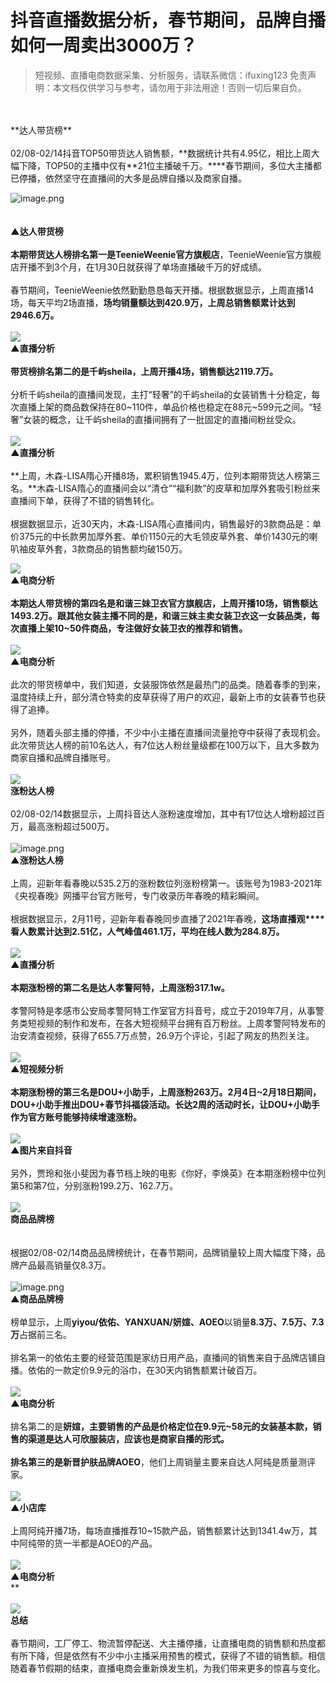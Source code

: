 # 抖音直播数据分析，春节期间，品牌自播如何一周卖出3000万？


>
> 短视频、直播电商数据采集、分析服务，请联系微信：ifuxing123
> 免责声明：本文档仅供学习与参考，请勿用于非法用途！否则一切后果自负。
> 


<br >
<br >**达人带货榜**<br >
<br >02/08-02/14抖音TOP50带货达人销售额，**数据统计共有4.95亿，相比上周大幅下降，TOP50的主播中仅有**21位主播破千万。****春节期间，多位大主播都已停播，依然坚守在直播间的大多是品牌自播以及商家自播。

![image.png](https://cdn.nlark.com/yuque/0/2021/png/97322/1613618286144-9bd4e333-ed8b-497a-87ca-b0fa47b17629.png#align=left&display=inline&height=3201&margin=%5Bobject%20Object%5D&name=image.png&originHeight=6402&originWidth=750&size=2899565&status=done&style=none&width=375)<br >
<br >
<br >**▲达人带货榜**<br >
<br >**本期带货达人榜排名第一是TeenieWeenie官方旗舰店**，TeenieWeenie官方旗舰店开播不到3个月，在1月30日就获得了单场直播破千万的好成绩。<br >
<br >春节期间，TeenieWeenie依然勤勤恳恳每天开播。根据数据显示，上周直播14场，每天平均2场直播，**场均销量额达到420.9万，上周总销售额累计达到2946.6万。**<br >
<br >![](https://cdn.nlark.com/yuque/0/2021/webp/97322/1613616944648-62bc5e3c-4f08-4937-9042-508296a7ea9d.webp#align=left&display=inline&height=79&margin=%5Bobject%20Object%5D&originHeight=406&originWidth=720&size=0&status=done&style=none&width=140)<br >**▲直播分析**<br >
<br >**带货榜排名第二的是千屿sheila，上周开播4场，销售额达2119.7万。**<br >
<br >分析千屿sheila的直播间发现，主打“轻奢”的千屿sheila的女装销售十分稳定，每次直播上架的商品数保持在80~110件，单品价格也稳定在88元~599元之间。“轻奢”女装的概念，让千屿sheila的直播间拥有了一批固定的直播间粉丝受众。<br >
<br >![](https://cdn.nlark.com/yuque/0/2021/webp/97322/1613616944735-22726cff-388d-4539-aede-d376e7133a1f.webp#align=left&display=inline&height=222&margin=%5Bobject%20Object%5D&originHeight=1130&originWidth=712&size=0&status=done&style=none&width=140)<br >**▲直播分析**<br >
<br >**上周，木森-LISA隋心开播8场，累积销售1945.4万，位列本期带货达人榜第三名。**木森-LISA隋心的直播间会以“清仓”“福利款”的皮草和加厚外套吸引粉丝来直播间下单，获得了不错的销售转化。<br >
<br >根据数据显示，近30天内，木森-LISA隋心直播间内，销售最好的3款商品是：单价375元的中长款男加厚外套、单价1150元的大毛领皮草外套、单价1430元的喇叭袖皮草外套，3款商品的销售额均破150万。

![](https://cdn.nlark.com/yuque/0/2021/png/97322/1613616944619-43276ad7-c2f1-439e-8664-ad8a2f608ce3.png#align=left&display=inline&height=199&margin=%5Bobject%20Object%5D&originHeight=1388&originWidth=976&size=0&status=done&style=none&width=140)<br >**▲电商分析**<br >**<br >**本期达人带货榜的第四名是和谐三妹卫衣官方旗舰店，上周开播10场，销售额达1493.2万。**跟其他女装主播不同的是，和谐三妹主卖女装卫衣这一女装品类，每次直播上架10~50件商品，专注做好女装卫衣的推荐和销售。<br >
<br >![](https://cdn.nlark.com/yuque/0/2021/webp/97322/1613616944607-5f963fea-1d6e-4c19-9c84-8f3dfbf9dcc8.webp#align=left&display=inline&height=206&margin=%5Bobject%20Object%5D&originHeight=882&originWidth=598&size=0&status=done&style=none&width=140)<br >**▲电商分析**<br >**<br >此次的带货榜单中，我们知道，女装服饰依然是最热门的品类。随着春季的到来，温度持续上升，部分清仓特卖的皮草获得了用户的欢迎，最新上市的女装春节也获得了追捧。<br >
<br >另外，随着头部主播的停播，不少中小主播在直播间流量抢夺中获得了表现机会。此次带货达人榜的前10名达人，有7位达人粉丝量级都在100万以下，且大多数为商家自播和品牌自播账号。<br >
<br >![](https://cdn.nlark.com/yuque/0/2021/webp/97322/1613616944670-05bac65b-e56f-4541-9d1b-b78c1dc9d73f.webp#align=left&display=inline&height=22&margin=%5Bobject%20Object%5D&originHeight=170&originWidth=1080&size=0&status=done&style=none&width=140)<br >**涨粉达人榜**<br >
<br >02/08-02/14数据显示，上周抖音达人涨粉速度增加，其中有17位达人增粉超过百万，最高涨粉超过500万。<br >
<br >![image.png](https://cdn.nlark.com/yuque/0/2021/png/97322/1613618072248-eecfc938-ca7d-47cb-ab67-81a741253184.png#align=left&display=inline&height=5459&margin=%5Bobject%20Object%5D&name=image.png&originHeight=10917&originWidth=750&size=6179030&status=done&style=none&width=375)<br >**▲涨粉达人榜**<br >
<br >上周，迎新年看春晚以535.2万的涨粉数位列涨粉榜第一。该账号为1983-2021年《央视春晚》网播平台官方账号，专门收录历年春晚的精彩瞬间。<br >
<br >根据数据显示，2月11号，迎新年看春晚同步直播了2021年春晚，**这场直播观****看人数累计达到2.51亿，人气峰值461.1万，平均在线人数为284.8万。**<br >
<br >![](https://cdn.nlark.com/yuque/0/2021/webp/97322/1613616944731-3ac5664a-c17f-4614-a9e3-d56feae37fc5.webp#align=left&display=inline&height=173&margin=%5Bobject%20Object%5D&originHeight=834&originWidth=674&size=0&status=done&style=none&width=140)<br >**▲直播分析**<br >
<br >**本期涨粉榜的第二名是达人孝警阿特，上周涨粉317.1w。**<br >
<br >孝警阿特是孝感市公安局孝警阿特工作室官方抖音号，成立于2019年7月，从事警务类短视频的制作和发布，在各大短视频平台拥有百万粉丝。上周孝警阿特发布的治安清查视频，获得了655.7万点赞，26.9万个评论，引起了网友的热烈关注。<br >
<br >![](https://cdn.nlark.com/yuque/0/2021/webp/97322/1613616944681-69606336-72f2-45aa-9373-53f28e19d624.webp#align=left&display=inline&height=102&margin=%5Bobject%20Object%5D&originHeight=548&originWidth=754&size=0&status=done&style=none&width=140)<br >**▲短视频分析**<br >
<br >**本期涨粉榜的第三名是DOU+小助手，上周涨粉263万。**2月4日~2月18日期间，DOU+小助手推出DOU+春节抖福袋活动。长达2周的活动时长，让DOU+小助手作为官方账号能够持续增速涨粉。<br >
<br >![](https://cdn.nlark.com/yuque/0/2021/webp/97322/1613616944696-60e60a1f-2849-433c-bcc3-6506f1b90b41.webp#align=left&display=inline&height=255&margin=%5Bobject%20Object%5D&originHeight=1270&originWidth=698&size=0&status=done&style=none&width=140)<br >**▲图片来自抖音**<br >
<br >另外，贾玲和张小斐因为春节档上映的电影《你好，李焕英》在本期涨粉榜中位列第5和第7位，分别涨粉199.2万、162.7万。<br >
<br >![](https://cdn.nlark.com/yuque/0/2021/webp/97322/1613616944662-b5137f42-dc91-4ab1-a559-361672853b1e.webp#align=left&display=inline&height=22&margin=%5Bobject%20Object%5D&originHeight=170&originWidth=1080&size=0&status=done&style=none&width=140)<br >**商品品牌榜**<br >
<br >
<br >根据02/08-02/14商品品牌榜统计，在春节期间，品牌销量较上周大幅度下降，品牌产品最高销量仅8.3万。<br >
<br >![image.png](https://cdn.nlark.com/yuque/0/2021/png/97322/1613618186605-9b1d8cf8-eb79-40b2-aadd-e061ccf760b5.png#align=left&display=inline&height=3975&margin=%5Bobject%20Object%5D&name=image.png&originHeight=7950&originWidth=750&size=2629229&status=done&style=none&width=375)<br >**▲商品品牌榜**<br > <br >榜单显示，上周**yiyou/依佑、YANXUAN/妍媗、AOEO**以销量**8.3万、7.5万、7.3万**占据前三名。<br >
<br >排名第一的依佑主要的经营范围是家纺日用产品，直播间的销售来自于品牌店铺自播。依佑的一款定价9.9元的浴巾，在30天内销售额累计破百万。<br >
<br >![](https://cdn.nlark.com/yuque/0/2021/webp/97322/1613616944627-18be2730-8829-4f30-b559-7920c35a7f22.webp#align=left&display=inline&height=208&margin=%5Bobject%20Object%5D&originHeight=1068&originWidth=718&size=0&status=done&style=none&width=140)<br >**▲电商分析**<br >
<br >排名第二的是**妍媗，**主要销售的产品是价格定位在9.9元~58元的女装基本款，销售的渠道是达人可欣服装店，应该也是商家自播的形式。<br >
<br >排名第三的是新晋护肤品牌**AOEO**，他们上周销量主要来自达人阿纯是质量测评家。<br >
<br >![](https://cdn.nlark.com/yuque/0/2021/png/97322/1613616944650-164b5d73-2275-418a-bbba-955d841dab19.png#align=left&display=inline&height=324&margin=%5Bobject%20Object%5D&originHeight=324&originWidth=748&size=0&status=done&style=none&width=748)<br >**▲小店库**<br >
<br >上周阿纯开播7场，每场直播推荐10~15款产品，销售额累计达到1341.4w万，其中阿纯带的货一半都是AOEO的产品。<br >
<br >![](https://cdn.nlark.com/yuque/0/2021/webp/97322/1613616944628-9c9e0d14-378d-44f6-8911-42a3d4d6ede6.webp#align=left&display=inline&height=245&margin=%5Bobject%20Object%5D&originHeight=1270&originWidth=726&size=0&status=done&style=none&width=140)<br >**▲电商分析**<br >**<br >
<br >![](https://cdn.nlark.com/yuque/0/2021/webp/97322/1613616944639-460aee53-dcfb-4f18-b58a-0a8af5f9927e.webp#align=left&display=inline&height=22&margin=%5Bobject%20Object%5D&originHeight=170&originWidth=1080&size=0&status=done&style=none&width=140)<br >**总结**<br >
<br >春节期间，工厂停工、物流暂停配送、大主播停播，让直播电商的销售额和热度都有所下降，但是依然有不少中小主播采用预售的模式，获得了不错的销售额。相信随着春节假期的结束，直播电商会重新焕发生机，为我们带来更多的惊喜与变化。
